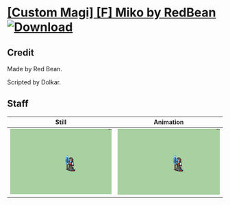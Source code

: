 # [\[Custom Magi\] \[F\] Miko by RedBean](./) [![Download](https://img.shields.io/badge/Download--red?style=social&logo=github)](https://minhaskamal.github.io/DownGit/#/home?url=https://github.com/Klokinator/FE-Repo/tree/main/Battle%20Animations%2FMagi%20-%20Special%2F%5BCustom%20Magi%5D%20%5BF%5D%20Miko%20by%20RedBean%2F7.%20Staff)

## Credit

Made by Red Bean.

Scripted by Dolkar.

## Staff

| Still | Animation |
| :---: | :-------: |
| ![Staff still](./Staff_000.png) | ![Staff animation](./Staff.gif) |
